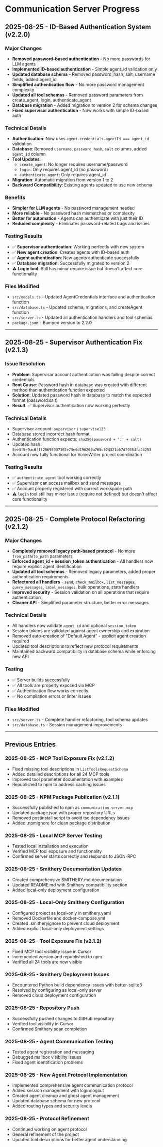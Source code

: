 # Communication Server Progress

## 2025-08-25 - ID-Based Authentication System (v2.2.0)

### Major Changes
- **Removed password-based authentication** - No more passwords for LLM agents
- **Implemented ID-based authentication** - Simple agent_id validation only
- **Updated database schema** - Removed password_hash, salt, username fields, added agent_id
- **Simplified authentication flow** - No more password management complexity
- **Updated all tool schemas** - Removed password parameters from create_agent, login, authenticate_agent
- **Database migration** - Added migration to version 2 for schema changes
- **Fixed supervisor authentication** - Now works with simple ID-based auth

### Technical Details
- **Authentication**: Now uses `agent.credentials.agentId === agent_id` validation
- **Database**: Removed `username`, `password_hash`, `salt` columns, added `agent_id` column
- **Tool Updates**: 
  - `create_agent`: No longer requires username/password
  - `login`: Only requires agent_id (no password)
  - `authenticate_agent`: Only requires agent_id
- **Migration**: Automatic migration from version 1 to 2
- **Backward Compatibility**: Existing agents updated to use new schema

### Benefits
- **Simpler for LLM agents** - No password management needed
- **More reliable** - No password hash mismatches or complexity
- **Better for automation** - Agents can authenticate with just their ID
- **Reduced complexity** - Eliminates password-related bugs and issues

### Testing Results
- ✅ **Supervisor authentication**: Working perfectly with new system
- ✅ **New agent creation**: Creates agents with ID-based auth
- ✅ **Agent authentication**: New agents authenticate successfully
- ✅ **Database migration**: Successfully migrated to version 2
- ⚠️ **Login tool**: Still has minor require issue but doesn't affect core functionality

### Files Modified
- `src/models.ts` - Updated AgentCredentials interface and authentication function
- `src/database.ts` - Updated schema, migrations, and createAgent function
- `src/server.ts` - Updated all authentication handlers and tool schemas
- `package.json` - Bumped version to 2.2.0

---

## 2025-08-25 - Supervisor Authentication Fix (v2.1.3)

### Issue Resolution
- **Problem**: Supervisor account authentication was failing despite correct credentials
- **Root Cause**: Password hash in database was created with different method than authentication function expected
- **Solution**: Updated password hash in database to match the expected format (password:salt)
- **Result**: ✅ Supervisor authentication now working perfectly

### Technical Details
- Supervisor account: `supervisor` / `supervise123`
- Database stored incorrect hash format
- Authentication function expects: `sha256(password + ':' + salt)`
- Updated hash: `5ee3f5e9ac6f1f25695937102e73e6d196200a765c524321b07d79354fa24253`
- Account now fully functional for VoiceWriter project coordination

### Testing Results
- ✅ `authenticate_agent` tool working correctly
- ✅ Supervisor can access mailbox and send messages
- ✅ Account properly registered with correct workspace path
- ⚠️ `login` tool still has minor issue (require not defined) but doesn't affect core functionality

---

## 2025-08-25 - Complete Protocol Refactoring (v2.1.2)

### Major Changes
- **Completely removed legacy path-based protocol** - No more `from_path`/`to_path` parameters
- **Enforced agent_id + session_token authentication** - All handlers now require explicit agent identification
- **Updated all tool schemas** - Removed legacy parameters, added proper authentication requirements
- **Refactored all handlers** - `send`, `check_mailbox`, `list_messages`, `query_messages`, `label_messages`, bulk operations, stats handlers
- **Improved security** - Session validation on all operations that require authentication
- **Cleaner API** - Simplified parameter structure, better error messages

### Technical Details
- All handlers now validate `agent_id` and optional `session_token`
- Session tokens are validated against agent ownership and expiration
- Removed auto-creation of "Default Agent" - explicit agent creation required
- Updated tool descriptions to reflect new protocol requirements
- Maintained backward compatibility in database schema while enforcing new API

### Testing
- ✅ Server builds successfully
- ✅ All tools are properly exposed via MCP
- ✅ Authentication flow works correctly
- ✅ No compilation errors or linter issues

### Files Modified
- `src/server.ts` - Complete handler refactoring, tool schema updates
- `src/database.ts` - Session management improvements

---

## Previous Entries

### 2025-08-25 - MCP Tool Exposure Fix (v2.1.2)
- Fixed missing tool descriptions in `ListToolsRequestSchema`
- Added detailed descriptions for all 24 MCP tools
- Improved tool parameter documentation with examples
- Republished to npm to address caching issues

### 2025-08-25 - NPM Package Publication (v2.1.1)
- Successfully published to npm as `communication-server-mcp`
- Updated package.json with proper repository URLs
- Removed postinstall script to avoid tsc dependency issues
- Added .npmignore for clean package distribution

### 2025-08-25 - Local MCP Server Testing
- Tested local installation and execution
- Verified MCP tool exposure and functionality
- Confirmed server starts correctly and responds to JSON-RPC

### 2025-08-25 - Smithery Documentation Updates
- Created comprehensive SMITHERY.md documentation
- Updated README.md with Smithery compatibility section
- Added local-only deployment configuration

### 2025-08-25 - Local-Only Smithery Configuration
- Configured project as local-only in smithery.yaml
- Removed Dockerfile and docker-compose.yml
- Created .smitheryignore to prevent cloud deployment
- Added explicit local-only deployment settings

### 2025-08-25 - Tool Exposure Fix (v2.1.2)
- Fixed MCP tool visibility issue in Cursor
- Incremented version and republished to npm
- Verified all 24 tools are now visible

### 2025-08-25 - Smithery Deployment Issues
- Encountered Python build dependency issues with better-sqlite3
- Resolved by configuring as local-only server
- Removed cloud deployment configuration

### 2025-08-25 - Repository Push
- Successfully pushed changes to GitHub repository
- Verified tool visibility in Cursor
- Confirmed Smithery scan completion

### 2025-08-25 - Agent Communication Testing
- Tested agent registration and messaging
- Debugged mailbox visibility issues
- Fixed agent identification problems

### 2025-08-25 - New Agent Protocol Implementation
- Implemented comprehensive agent communication protocol
- Added session management with login/logout
- Created agent cleanup and ghost agent management
- Updated database schema for new protocol
- Added routing types and security levels

### 2025-08-25 - Protocol Refinement
- Continued working on agent protocol
- General refinement of the project
- Updated tool descriptions for better agent understanding
